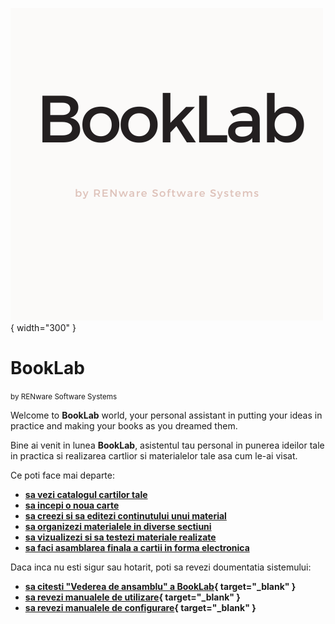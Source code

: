 ![booklab_logo](pictures/booklab_logo.png){ width="300" }


<!-- #NOTE -- TEST HTML FORM ------------------------------------------------
---pui un div cu markdown ? Better...
<form action="XXX_TEST_ROUTE/xxxfile">
  <label for="fname">First name:</label>
  <input type="text" id="fname" name="fname" value="John"><br>

  <label for="lname">Last name:</label>
  <input type="text" id="lname" name="lname" value="Doe"><br><br>
  <input type="submit" value="Submit">
</form>

# Note si explicatii rezultat:

    - caz 0: util acces **`booklab_app`**: `<form method="POST" action="http://localhost:8000">` unde 8000 este portul ales

    - caz 1: cu `action="/XXX_TEST_ROUTE"` ==> raspunsul a fost request catre `/XXX_TEST_ROUTE?fname=John&lname=Doe` url ABSOLUT

    - caz 2: cu `action="XXX_TEST_ROUTE"` ==> raspunsul a fost request catre `http://server_name.../XXX_TEST_ROUTE?fname=John&lname=Doe` url RELATIV la servername

    - caz 3: cu `action="XXX_TEST_ROUTE/xxxfile"` ==> raspunsul a fost request catre `http://server_name.../XXX_TEST_ROUTE/xxxfile?fname=John&lname=Doe` url RELATIV la servername

------------------------------------------------------------------------->




# BookLab

<small markdown>by RENware Software Systems</small>

Welcome to **BookLab** world, your personal assistant in putting your ideas in practice and making your books as you dreamed them.

Bine ai venit in lunea **BookLab**, asistentul tau personal in punerea ideilor tale in practica si realizarea cartlior si materialelor tale asa cum le-ai visat.

Ce poti face mai departe:

* **[sa vezi catalogul cartilor tale](bcat/)**
* **[sa incepi o noua carte](newb/)**
* **[sa creezi si sa editezi continutului unui material](edtb/)**
* **[sa organizezi materialele in diverse sectiuni](orgm/)**
* **[sa vizualizezi si sa testezi materiale realizate](prvb/)**
* **[sa faci asamblarea finala a cartii in forma electronica](dplb/)**

Daca inca nu esti sigur sau hotarit, poti sa revezi doumentatia sistemului:

* **[sa citesti "Vederea de ansamblu" a BookLab](help/130.02-Overview.md){ target="_blank" }**
* **[sa revezi manualele de utilizare](help/880.30-EUMA_catalog.md){ target="_blank" }**
* **[sa revezi manualele de configurare](help/880.30-ADMA_catalog.md){ target="_blank" }**




